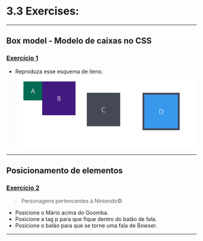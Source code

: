 # 3.3 Exercises:

---

## Box model - Modelo de caixas no CSS

### [Exercício 1](./exercises_1)

-   Reproduza esse esquema de itens:
    ![CSS-Box-Model-Example](./exercises_1/css-box-model-example.webp)

---

## Posicionamento de elementos

### [Exercício 2](./exercises_2)

> Personagens pertencentes à Nintendo©

-   Posicione o Mário acima do Goomba.
-   Posicione a tag p para que fique dentro do balão de fala.
-   Posicione o balão para que se torne uma fala de Bowser.

---

